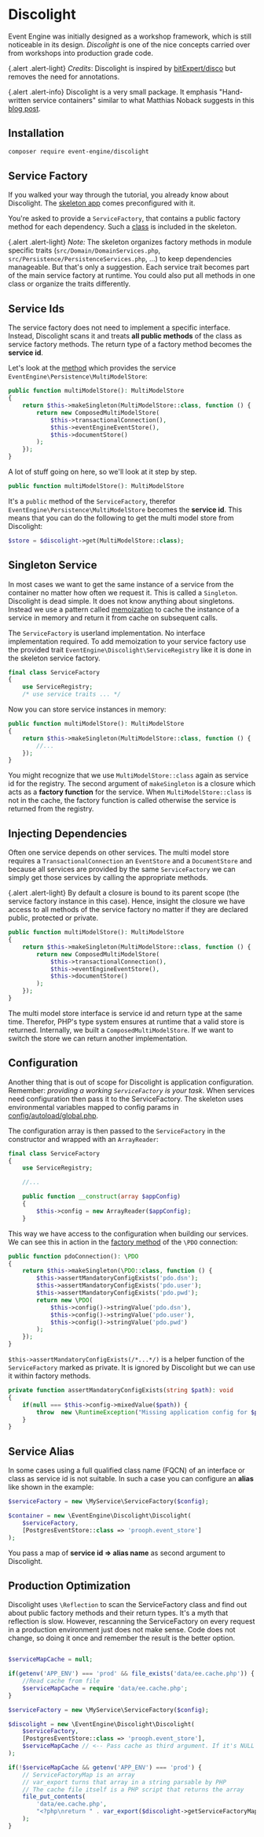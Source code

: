 # Discolight

Event Engine was initially designed as a workshop framework, which is still noticeable in its design. *Discolight* is one of the nice concepts carried over from workshops
into production grade code. 

{.alert .alert-light}
*Credits*: Discolight is inspired by [bitExpert/disco](https://github.com/bitExpert/disco) but removes the need for annotations.

{.alert .alert-info}
Discolight is a very small package. It emphasis "Hand-written service containers" similar to what Matthias Noback suggests in this [blog post](https://matthiasnoback.nl/2019/03/hand-written-service-containers/).

## Installation

```bash
composer require event-engine/discolight
```

## Service Factory

If you walked your way through the tutorial, you already know about Discolight. The [skeleton app](https://github.com/event-engine/php-engine-skeleton)
comes preconfigured with it.

You're asked to provide a `ServiceFactory`, that contains a public factory method for each dependency. 
Such a [class](https://github.com/event-engine/php-engine-skeleton/blob/master/src/ServiceFactory.php) is included in the skeleton. 

{.alert .alert-light}
*Note:* The skeleton organizes factory methods in module specific traits (`src/Domain/DomainServices.php`, `src/Persistence/PersistenceServices.php`, ...) to keep dependencies manageable.
But that's only a suggestion. Each service trait becomes part of the main service factory at runtime. You could also put all methods in one class or organize the traits differently.

 

## Service Ids

The service factory does not need to implement a specific interface. Instead, Discolight scans it and treats **all public methods** of the class as service factory methods.
The return type of a factory method becomes the **service id**.

Let's look at the [method](https://github.com/event-engine/php-engine-skeleton/blob/master/src/Persistence/PersistenceServices.php#L47) which provides the service `EventEngine\Persistence\MultiModelStore`:

```php
public function multiModelStore(): MultiModelStore
{
    return $this->makeSingleton(MultiModelStore::class, function () {
        return new ComposedMultiModelStore(
            $this->transactionalConnection(),
            $this->eventEngineEventStore(),
            $this->documentStore()
        );
    });
}
```

A lot of stuff going on here, so we'll look at it step by step.

```php
public function multiModelStore(): MultiModelStore
```

It's a `public` method of the `ServiceFactory`, therefor `EventEngine\Persistence\MultiModelStore` becomes the **service id**.
This means that you can do the following to get the multi model store from Discolight:

```php
$store = $discolight->get(MultiModelStore::class);
```

## Singleton Service

In most cases we want to get the same instance of a service from the container no matter how often we request it. This is called a `Singleton`.
Discolight is dead simple. It does not know anything about singletons. Instead we use a pattern called [memoization](https://en.wikipedia.org/wiki/Memoization)
to cache the instance of a service in memory and return it from cache on subsequent calls.

The `ServiceFactory` is userland implementation. No interface implementation required. To add memoization to your service factory use the provided
trait `EventEngine\Discolight\ServiceRegistry` like it is done in the skeleton service factory.

```php
final class ServiceFactory
{
    use ServiceRegistry;
    /* use service traits ... */
```

Now you can store service instances in memory:

```php
public function multiModelStore(): MultiModelStore
{
    return $this->makeSingleton(MultiModelStore::class, function () {
        //...
    });
}
```

You might recognize that we use `MultiModelStore::class` again as service id for the registry. The second argument of `makeSingleton` is a closure which acts
as a **factory function** for the service. When `MultiModelStore::class` is not in the cache, the factory function is called otherwise the service is returned from the registry.

## Injecting Dependencies

Often one service depends on other services. The multi model store requires a `TransactionalConnection` an `EventStore` and a `DocumentStore`
and because all services are provided by the same `ServiceFactory` we can simply get those services by calling the appropriate methods.

{.alert .alert-light}
By default a closure is bound to its parent scope (the service factory instance in this case). Hence, insight the closure we have
access to all methods of the service factory no matter if they are declared public, protected or private.

```php
public function multiModelStore(): MultiModelStore
{
    return $this->makeSingleton(MultiModelStore::class, function () {
        return new ComposedMultiModelStore(
            $this->transactionalConnection(),
            $this->eventEngineEventStore(),
            $this->documentStore()
        );
    });
}
```


The multi model store interface is service id and return type at the same time. Therefor, PHP's type system ensures at runtime that a valid store is returned.
Internally, we built a `ComposedMultiModelStore`. If we want to switch the store
we can return another implementation.

## Configuration

Another thing that is out of scope for Discolight is application configuration. Remember: *providing a working `ServiceFactory` is your task*. When services
need configuration then pass it to the ServiceFactory. The skeleton uses environmental variables mapped to config params in
[config/autoload/global.php](https://github.com/event-engine/php-engine-skeleton/blob/master/config/autoload/global.php#L14).

The configuration array is then passed to the `ServiceFactory` in the constructor and wrapped with an `ArrayReader`:

```php
final class ServiceFactory
{
    use ServiceRegistry;

    //...

    public function __construct(array $appConfig)
    {
        $this->config = new ArrayReader($appConfig);
    }
```

This way we have access to the configuration when building our services. We can see this in action in the [factory method](https://github.com/event-engine/php-engine-skeleton/blob/master/src/Persistence/PersistenceServices.php#L25) of the `\PDO` connection:

```php
public function pdoConnection(): \PDO
{
    return $this->makeSingleton(\PDO::class, function () {
        $this->assertMandatoryConfigExists('pdo.dsn');
        $this->assertMandatoryConfigExists('pdo.user');
        $this->assertMandatoryConfigExists('pdo.pwd');
        return new \PDO(
            $this->config()->stringValue('pdo.dsn'),
            $this->config()->stringValue('pdo.user'),
            $this->config()->stringValue('pdo.pwd')
        );
    });
}
```

`$this->assertMandatoryConfigExists(/*...*/)` is a helper function of the `ServiceFactory` marked as private. It is ignored by Discolight but we can use
it within factory methods.

```php
private function assertMandatoryConfigExists(string $path): void
{
    if(null === $this->config->mixedValue($path)) {
        throw  new \RuntimeException("Missing application config for $path");
    }
}
```

## Service Alias

In some cases using a full qualified class name (FQCN) of an interface or class as service id is not suitable. In such a case you can configure an **alias**
like shown in the example:


```php
$serviceFactory = new \MyService\ServiceFactory($config);

$container = new \EventEngine\Discolight\Discolight(
    $serviceFactory,
    [PostgresEventStore::class => 'prooph.event_store']
);
```

You pass a map of **service id => alias name** as second argument to Discolight.

## Production Optimization

Discolight uses `\Reflection` to scan the ServiceFactory class and find out about public factory methods and their return types.
It's a myth that reflection is slow. However, rescanning the ServiceFactory on every request in a production environment just does not make sense.
Code does not change, so doing it once and remember the result is the better option.

```php

$serviceMapCache = null;

if(getenv('APP_ENV') === 'prod' && file_exists('data/ee.cache.php')) {
    //Read cache from file
    $serviceMapCache = require 'data/ee.cache.php';
}

$serviceFactory = new \MyService\ServiceFactory($config);

$discolight = new \EventEngine\Discolight\Discolight(
    $serviceFactory,
    [PostgresEventStore::class => 'prooph.event_store'],
    $serviceMapCache // <-- Pass cache as third argument. If it's NULL a rescan is triggered
);

if(!$serviceMapCache && getenv('APP_ENV') === 'prod') {
    // ServiceFactoryMap is an array
    // var_export turns that array in a string parsable by PHP
    // The cache file itself is a PHP script that returns the array
    file_put_contents(
        'data/ee.cache.php',
        "<?php\nreturn " . var_export($discolight->getServiceFactoryMap(), true) . ';'
    );    
}

```